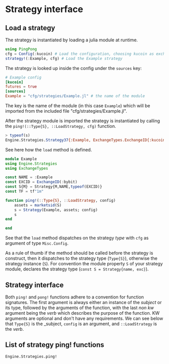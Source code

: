 # Strategy interface

## Load a strategy

The strategy is instantiated by loading a julia module at runtime.

```julia
using PingPong
cfg = Config(:kucoin) # Load the configuration, choosing kucoin as exchange
strategy!(:Example, cfg) # Load the Example strategy
```

The strategy is looked up inside the config under the `sources` key:

```toml
# Example config
[kucoin]
futures = true
[sources]
Example = "cfg/strategies/Example.jl" # the name of the module
```

The key is the name of the module (in this case `Example`) which will be imported from the included file "cfg/strategies/Example.jl".

After the strategy module is imported the strategy is instantiated by calling the `ping!(::Type{S}, ::LoadStrategy, cfg)` function.

```julia
> typeof(s)
Engine.Strategies.Strategy37{:Example, ExchangeTypes.ExchangeID{:kucoin}(), :USDT}
```

See here how the `load` method is defined.

```julia
module Example
using Engine.Strategies
using ExchangeTypes

const NAME = :Example
const EXCID = ExchangeID(:bybit)
const S{M} = Strategy{M,NAME,typeof(EXCID)}
const TF = tf"1m"

function ping!(::Type{S}, ::LoadStrategy, config)
    assets = marketsid(S)
    s = Strategy(Example, assets; config)
    s
end

end
```

See that the `load` method dispatches on the strategy _type_ with `cfg` as argument of type `Misc.Config`.

As a rule of thumb if the method should be called before the strategy is construct, then it dispatches to the strategy type (`Type{S}`), otherwise the strategy instance (`S`). For convention the module property `S` of your strategy module, declares the strategy type (`const S = Strategy{name, exc}`).

## Strategy interface
Both `ping!` and `pong!` functions adhere to a convention for function signatures. The first argument is always 
either an instance of the _subject_ or its type, followed by the arguments of the function, with the last *non kw* argument being the _verb_ which describes the purpose of the function. KW arguments are optional and don't have any requirements. We can see below that `Type{S}` is the _subject, `config` is an argument, and `::LoadStrategy` is the _verb_.

## List of strategy ping! functions

```@docs
Engine.Strategies.ping!
```

